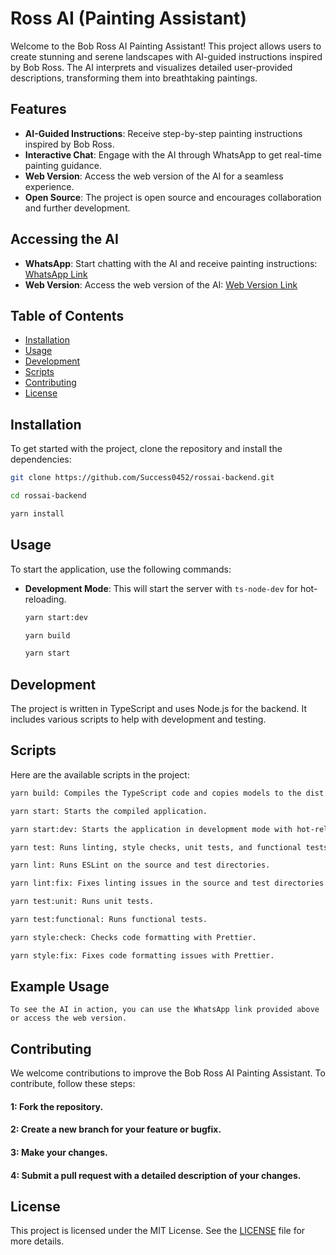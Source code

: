# Ross AI (Painting Assistant)

Welcome to the Bob Ross AI Painting Assistant! This project allows users to create stunning and serene landscapes with AI-guided instructions inspired by Bob Ross. The AI interprets and visualizes detailed user-provided descriptions, transforming them into breathtaking paintings.

## Features

- **AI-Guided Instructions**: Receive step-by-step painting instructions inspired by Bob Ross.
- **Interactive Chat**: Engage with the AI through WhatsApp to get real-time painting guidance.
- **Web Version**: Access the web version of the AI for a seamless experience.
- **Open Source**: The project is open source and encourages collaboration and further development.

## Accessing the AI

- **WhatsApp**: Start chatting with the AI and receive painting instructions: [WhatsApp Link](https://wa.me/message/36VSTUZQP53CC1)
- **Web Version**: Access the web version of the AI: [Web Version Link](https://wfff.onrender.com/)

## Table of Contents

- [Installation](#installation)
- [Usage](#usage)
- [Development](#development)
- [Scripts](#scripts)
- [Contributing](#contributing)
- [License](#license)

## Installation

To get started with the project, clone the repository and install the dependencies:

```bash
git clone https://github.com/Success0452/rossai-backend.git
```
```bash
cd rossai-backend
```
```bash
yarn install
```

## Usage

To start the application, use the following commands:

- **Development Mode**: This will start the server with `ts-node-dev` for hot-reloading.

  ```bash
  yarn start:dev
  ```
  ```bash
  yarn build
  ```
  ```bash
  yarn start
  ```
## Development

The project is written in TypeScript and uses Node.js for the backend. It includes various scripts to help with development and testing.

## Scripts

Here are the available scripts in the project:

  ```bash
  yarn build: Compiles the TypeScript code and copies models to the dist directory.
  ```

  ```bash
  yarn start: Starts the compiled application.
  ```

  ```bash
  yarn start:dev: Starts the application in development mode with hot-reloading.
  ```
  ```bash
  yarn test: Runs linting, style checks, unit tests, and functional tests.
  ```

  ```bash
  yarn lint: Runs ESLint on the source and test directories.
  ```
  ```bash
  yarn lint:fix: Fixes linting issues in the source and test directories.
  ```
  ```bash
  yarn test:unit: Runs unit tests.
  ```
  ```bash
  yarn test:functional: Runs functional tests.
  ```
  ```bash
  yarn style:check: Checks code formatting with Prettier.
  ```
  ```bash
  yarn style:fix: Fixes code formatting issues with Prettier.
  ```

## Example Usage

`To see the AI in action, you can use the WhatsApp link provided above or access the web version.`

## Contributing

We welcome contributions to improve the Bob Ross AI Painting Assistant. To contribute, follow these steps:

#### **1**: Fork the repository.
#### **2**: Create a new branch for your feature or bugfix.
#### **3**: Make your changes.
#### **4**: Submit a pull request with a detailed description of your changes.

## License

This project is licensed under the MIT License. See the [LICENSE](#) file for more details.
